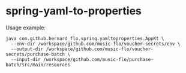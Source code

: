 # spring-yaml-to-properties

Usage example:

```shell
java com.github.bernard_flo.spring.yamltoproperties.AppKt \
  --env-dir /workspace/github.com/music-flo/voucher-secrets/env \
  --output-dir /workspace/github.com/music-flo/voucher-secrets/purchase-batch \
  --input-dir /workspace/github.com/music-flo/purchase-batch/src/main/resources
```
